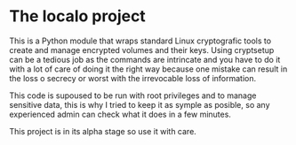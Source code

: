# The localo project

This is a Python module that wraps standard Linux cryptografic tools to create and manage encrypted volumes and their keys. Using cryptsetup can be a tedious job as the commands are intrincate and you have to do it with a lot of care of doing it the right way because one mistake can result in the loss o secrecy or worst with the irrevocable loss of information.

This code is supoused to be run with root privileges and to manage sensitive
data, this is why I tried to keep it as symple as posible, so any experienced
admin can check what it does in a few minutes.

This project is in its alpha stage so use it with care.
